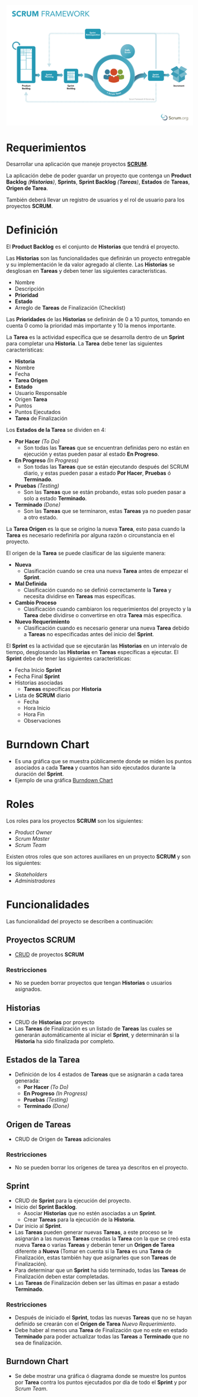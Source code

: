 [scrumFramework]: ./img/scrumFramework.png "Scrum Framework"

[![alt text][scrumFramework]](https://www.scrum.org/resources/scrum-framework-poster)

# **Requerimientos**
Desarrollar una aplicación que maneje proyectos **[SCRUM](https://es.wikipedia.org/wiki/Scrum_(desarrollo_de_software))**.

La aplicación debe de poder guardar un proyecto que contenga un **Product Backlog** *(**Historias**)*, **Sprints**, **Sprint Backlog** *(**Tareas**)*, **Estados** de **Tareas**, **Origen de Tarea**.

También deberá llevar un registro de usuarios y el rol de usuario para los proyectos **SCRUM**.

# **Definición**

El **Product Backlog** es el conjunto de **Historias** que tendrá el proyecto.

Las **Historias** son las funcionalidades que definirán un proyecto entregable y su implementación le da valor agregado al cliente. Las **Historias** se desglosan en **Tareas** y deben tener las siguientes características.

* Nombre
* Descripción
* **Prioridad**
* **Estado**
* Arreglo de **Tareas** de Finalización (Checklist)

Las **Prioridades** de las **Historias** se definirán de 0 a 10 puntos, tomando en cuenta 0 como la prioridad más importante y 10 la menos importante.

La **Tarea** es la actividad específica que se desarrolla dentro de un **Sprint** para completar una **Historia**. La **Tarea** debe tener las siguientes características:

* **Historia**
* Nombre
* Fecha
* **Tarea Origen**
* **Estado**
* Usuario Responsable
* Origen **Tarea**
* Puntos
* Puntos Ejecutados
* **Tarea** de Finalización

Los **Estados de la Tarea** se dividen en 4:

* **Por Hacer** *(To Do)*
  * Son todas las **Tareas** que se encuentran definidas pero no están en ejecución y estas pueden pasar al estado **En Progreso**.
* **En Progreso** *(In Progress)*
  * Son todas las **Tareas** que se están ejecutando después del SCRUM diario, y estas pueden pasar a estado **Por Hacer**, **Pruebas** ó **Terminado**.
* **Pruebas** *(Testing)*
  * Son las **Tareas** que se están probando, estas solo pueden pasar a solo a estado **Terminado**.
* **Terminado** *(Done)*
  * Son las **Tareas** que se terminaron, estas **Tareas** ya no pueden pasar a otro estado.

La **Tarea Origen** es la que se origino la nueva **Tarea**, esto pasa cuando la **Tarea** es necesario redefinirla por alguna razón o circunstancia en el proyecto.

El origen de la **Tarea** se puede clasificar de las siguiente manera:

* **Nueva**
  * Clasificación cuando se crea una nueva **Tarea** antes de empezar el **Sprint**.
* **Mal Definida**
  * Clasificación cuando no se definió correctamente la **Tarea** y necesita dividirse en **Tareas** mas específicas.
* **Cambio Proceso**
  * Clasificación cuando cambiaron los requerimientos del proyecto y la **Tarea** debe dividirse o convertirse en otra **Tarea** más específica.
* **Nuevo Requerimiento**
  * Clasificación cuando es necesario generar una nueva **Tarea** debido a **Tareas** no especificadas antes del inicio del **Sprint**.

El **Sprint** es la actividad que se ejecutarán las **Historias** en un intervalo de tiempo, desglosando las **Historias** en **Tareas** específicas a ejecutar. El **Sprint** debe de tener las siguientes características:

* Fecha Inicio **Sprint**
* Fecha Final **Sprint**
* Historias asociadas
  * **Tareas** específicas por **Historia**
* Lista de **SCRUM** diario
  * Fecha
  * Hora Inicio
  * Hora Fin
  * Observaciones

# **Burndown Chart**
* Es una gráfica que se muestra públicamente donde se miden los puntos asociados a cada **Tarea** y cuantos han sido ejecutados durante la duración del **Sprint**.
* Ejemplo de una gráfica [Burndown Chart](https://upload.wikimedia.org/wikipedia/commons/thumb/2/23/EjemploDeDiagramaBurnDown.svg/1024px-EjemploDeDiagramaBurnDown.svg.png)

# **Roles**

Los roles para los proyectos **SCRUM** son los siguientes:

* *Product Owner*
* *Scrum Master*
* *Scrum Team*

Existen otros roles que son actores auxiliares en un proyecto **SCRUM** y son los siguientes:

* *Skateholders*
* *Administradores*

# **Funcionalidades**

Las funcionalidad del proyecto se describen a continuación:

## **Proyectos SCRUM**
* [CRUD](https://es.wikipedia.org/wiki/CRUD) de proyectos **SCRUM**
### **Restricciones**
* No se pueden borrar proyectos que tengan **Historias** o usuarios asignados.

## **Historias**
* CRUD de **Historias** por proyecto
* Las **Tareas** de Finalización es un listado de **Tareas** las cuales se generarán automáticamente al iniciar el **Sprint**, y determinarán si la **Historia** ha sido finalizada por completo.

## **Estados de la Tarea**
* Definición de los 4 estados de **Tareas** que se asignarán a cada tarea generada:
  * **Por Hacer** *(To Do)*
  * **En Progreso** *(In Progress)*
  * **Pruebas** *(Testing)*
  * **Terminado** *(Done)*

## **Origen de Tareas**
* CRUD de Origen de **Tareas** adicionales

### **Restricciones**
* No se pueden borrar los orígenes de tarea ya descritos en el proyecto.

## **Sprint**
* CRUD de **Sprint** para la ejecución del proyecto.
* Inicio del **Sprint Backlog**.
  * Asociar **Historias** que no estén asociadas a un **Sprint**.
  * Crear **Tareas** para la ejecución de la **Historia**.
* Dar inicio al **Sprint**.
* Las **Tareas** pueden generar nuevas **Tareas**, a este proceso se le asignarán a las nuevas **Tareas** creadas la **Tarea** con la que se creó esta nueva **Tarea** o varias **Tareas** y deberán tener un **Origen de Tarea** diferente a **Nueva** (Tomar en cuenta si la **Tarea** es una **Tarea** de Finalización, estas también hay que asignarles que son **Tareas** de Finalización).
* Para determinar que un **Sprint** ha sido terminado, todas las **Tareas** de Finalización deben estar completadas.
* Las **Tareas** de Finalización deben ser las últimas en pasar a estado **Terminado**.

### **Restricciones**
* Después de iniciado el **Sprint**, todas las nuevas **Tareas** que no se hayan definido se crearán con el **Origen de Tarea** *Nuevo Requerimiento*.
* Debe haber al menos una **Tarea** de Finalización que no este en estado **Terminado** para poder actualizar todas las **Tareas** a **Terminado** que no sea de finalización.

## **Burndown Chart**
* Se debe mostrar una gráfica ó diagrama donde se muestre los puntos por **Tarea** contra los puntos ejecutados por día de todo el **Sprint** y por *Scrum Team*.
